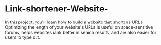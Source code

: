 # Link-shortener-Website-
In this project, you'll learn how to build a website that shortens URLs. Optimizing the length of your website's URLs is useful on space-sensitive forums, helps websites rank better in search results, and are also easier for users to type out.
